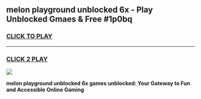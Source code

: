 
## melon playground unblocked 6x - Play Unblocked Gmaes & Free #1p0bq
<h3>
<a href="https://news.freeplayer.one?title=melon_playground_unblocked_6x&ref=24F">CLICK TO PLAY</a></h3>
<hr>

<h3>
<a href="https://news.freeplayer.one?title=melon_playground_unblocked_6x&ref=24F">CLICK 2 PLAY</a>
  
</h3>

<a href="https://news.freeplayer.one?title=melon_playground_unblocked_6x&ref=24F/"><img src="https://clearcache.store/games.png"></a>


**melon playground unblocked 6x games unblocked: Your Gateway to Fun and Accessible Online Gaming**
